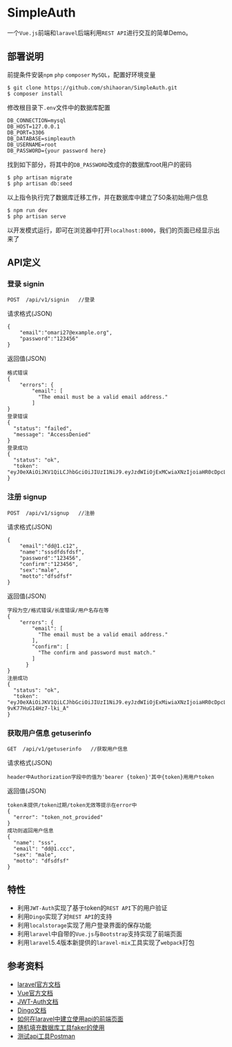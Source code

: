 # SimpleAuth
一个`Vue.js`前端和`laravel`后端利用`REST API`进行交互的简单Demo。

## 部署说明
前提条件安装`npm` `php` `composer` `MySQL`，配置好环境变量

    $ git clone https://github.com/shihaoran/SimpleAuth.git
    $ composer install
修改根目录下`.env`文件中的数据库配置
    
    DB_CONNECTION=mysql
    DB_HOST=127.0.0.1
    DB_PORT=3306
    DB_DATABASE=simpleauth
    DB_USERNAME=root
    DB_PASSWORD={your password here}
找到如下部分，将其中的`DB_PASSWORD`改成你的数据库root用户的密码
    
    $ php artisan migrate
    $ php artisan db:seed
以上指令执行完了数据库迁移工作，并在数据库中建立了50条初始用户信息
    
    $ npm run dev
    $ php artisan serve
以开发模式运行，即可在浏览器中打开`localhost:8000`，我们的页面已经显示出来了

## API定义

### 登录 signin

    POST  /api/v1/signin   //登录
    
请求格式(JSON)

    {
        "email":"omari27@example.org",
        "password":"123456"
    }
返回值(JSON)
    
    格式错误
    {
        "errors": {
            "email": [
              "The email must be a valid email address."
            ]
    }
    登录错误
    {
      "status": "failed",
      "message": "AccessDenied"
    }
    登录成功
    {
      "status": "ok",
      "token": "eyJ0eXAiOiJKV1QiLCJhbGciOiJIUzI1NiJ9.eyJzdWIiOjExMCwiaXNzIjoiaHR0cDpcL1wvbG9jYWxob3N0OjgwMDBcL2FwaVwvdjFcL3NpZ25pbiIsImlhdCI6MTQ5MTIzNDQ1MiwiZXhwIjoxNDkxMjM4MDUyLCJuYmYiOjE0OTEyMzQ0NTIsImp0aSI6IjZiOWNkOTg3NTc3MTA1YzY5N2JmYjcxNjA5NTM4NTBhIn0.pqJzqYV0N1gL48w2lZKOgEfgLbtwCLq8aAdfjYz75X8"
    }


### 注册 signup

    POST  /api/v1/signup   //注册
    
请求格式(JSON)

    {
        "email":"dd@1.c12",
        "name":"sssdfdsfdsf",
        "password":"123456",
        "confirm":"123456",
        "sex":"male",
        "motto":"dfsdfsf"
    }
返回值(JSON)
    
    字段为空/格式错误/长度错误/用户名存在等
    {
        "errors": {
            "email": [
              "The email must be a valid email address."
            ],
            "confirm": [
              "The confirm and password must match."
            ]
          }
    }
    注册成功
    {
      "status": "ok",
      "token": "eyJ0eXAiOiJKV1QiLCJhbGciOiJIUzI1NiJ9.eyJzdWIiOjExMiwiaXNzIjoiaHR0cDpcL1wvbG9jYWxob3N0OjgwMDBcL2FwaVwvdjFcL3NpZ251cCIsImlhdCI6MTQ5MTIzNDYxMiwiZXhwIjoxNDkxMjM4MjEyLCJuYmYiOjE0OTEyMzQ2MTIsImp0aSI6IjhlZGI3NWIyNjBiZmIzYjQyNzgyMzJhYjk3OWU5Nzk4In0.WK2QOcOfdUj7S1uWgUC4kv4-9vK77HuG14Hz7-lki_A"
    }
    
### 获取用户信息 getuserinfo

    GET  /api/v1/getuserinfo   //获取用户信息
    
请求格式(JSON)

    header中Authorization字段中的值为'bearer {token}'其中{token}用用户token
返回值(JSON)
    
    token未提供/token过期/token无效等提示在error中
    {
      "error": "token_not_provided"
    }
    成功则返回用户信息
    {
      "name": "sss",
      "email": "dd@1.ccc",
      "sex": "male",
      "motto": "dfsdfsf"
    }


## 特性

* 利用`JWT-Auth`实现了基于token的`REST API`下的用户验证
* 利用`Dingo`实现了对`REST API`的支持
* 利用`localstorage`实现了用户登录界面的保存功能
* 利用`laravel`中自带的`Vue.js`与`Bootstrap`支持实现了前端页面
* 利用`laravel`5.4版本新提供的`laravel-mix`工具实现了`webpack`打包

## 参考资料

* [laravel官方文档](https://laravel.com/docs/5.4/)
* [Vue官方文档](https://vuejs.bootcss.com/v2/guide/)
* [JWT-Auth文档](https://github.com/tymondesigns/jwt-auth/wiki)
* [Dingo文档](https://github.com/dingo/api/wiki)
* [如何在laravel中建立使用api的前端页面](https://www.sitepoint.com/how-to-consume-laravel-api-with-angularjs/)
* [随机填充数据库工具faker的使用](https://tutorials.kode-blog.com/laravel-5-faker-tutorial)
* [测试api工具Postman](https://chrome.google.com/webstore/detail/postman/fhbjgbiflinjbdggehcddcbncdddomop?hl=zh-CN)